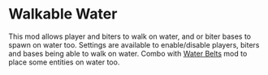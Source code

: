 # Walkable Water
This mod allows player and biters to walk on water, and or biter bases to spawn on water too. Settings are available to enable/disable players, biters and bases being able to walk on water. Combo with [Water Belts](https://mods.factorio.com/mod/water-belts) mod to place some entities on water too.

